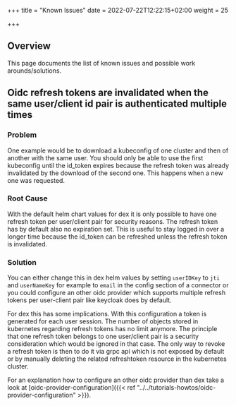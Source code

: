 +++
title = "Known Issues"
date = 2022-07-22T12:22:15+02:00
weight = 25

+++

## Overview

This page documents the list of known issues and possible work arounds/solutions.

## Oidc refresh tokens are invalidated when the same user/client id pair is authenticated multiple times

### Problem

One example would be to download a kubeconfig of one cluster and then of another with the same user. You should only be able to use the first kubeconfig until the id_token expires because the refresh token was already invalidated by the download of the second one. This happens when a new one was requested. 


### Root Cause

With the default helm chart values for dex it is only possible to have one refresh token per user/client pair for security reasons. The refresh token has by default also no expiration set. This is useful to stay logged in over a longer time because the id_token can be refreshed unless the refresh token is invalidated.


### Solution

You can either change this in dex helm values by setting `userIDKey` to `jti` and `userNameKey` for example to `email` in the config section of a connector or you could configure an other oidc provider which supports multiple refresh tokens per user-client pair like keycloak does by default. 

For dex this has some implications. With this configuration a token is generated for each user session. The number of objects stored in kubernetes regarding refresh tokens has no limit anymore. The principle that one refresh token belongs to one user/client pair is a security consideration which would be ignored in that case. The only way to revoke a refresh token is then to do it via grpc api which is not exposed by default or by manually deleting the related refreshtoken resource in the kubernetes cluster.

For an explanation how to configure an other oidc provider than dex take a look at [oidc-provider-configuration]({{< ref "../../tutorials-howtos/oidc-provider-configuration" >}}).
